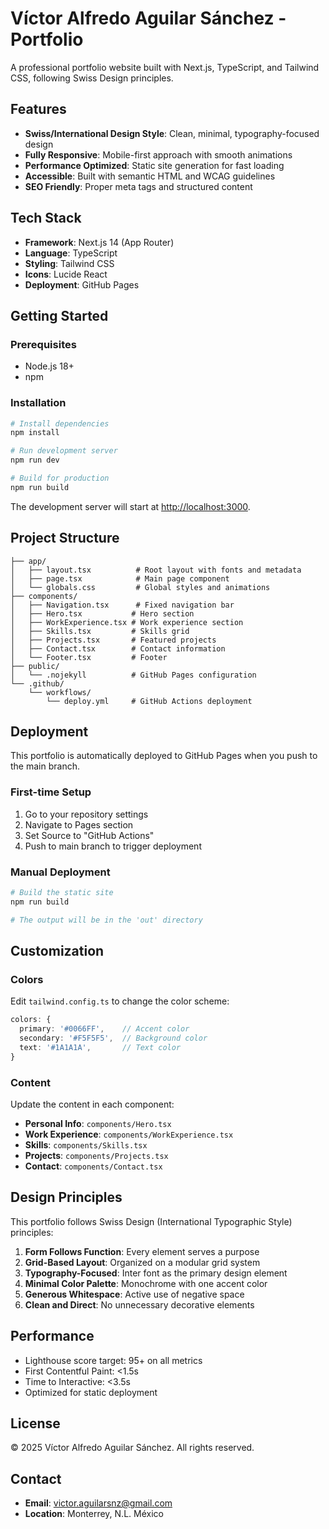 # Víctor Alfredo Aguilar Sánchez - Portfolio

A professional portfolio website built with Next.js, TypeScript, and Tailwind CSS, following Swiss Design principles.

## Features

- **Swiss/International Design Style**: Clean, minimal, typography-focused design
- **Fully Responsive**: Mobile-first approach with smooth animations
- **Performance Optimized**: Static site generation for fast loading
- **Accessible**: Built with semantic HTML and WCAG guidelines
- **SEO Friendly**: Proper meta tags and structured content

## Tech Stack

- **Framework**: Next.js 14 (App Router)
- **Language**: TypeScript
- **Styling**: Tailwind CSS
- **Icons**: Lucide React
- **Deployment**: GitHub Pages

## Getting Started

### Prerequisites

- Node.js 18+
- npm

### Installation

```bash
# Install dependencies
npm install

# Run development server
npm run dev

# Build for production
npm run build
```

The development server will start at [http://localhost:3000](http://localhost:3000).

## Project Structure

```
├── app/
│   ├── layout.tsx          # Root layout with fonts and metadata
│   ├── page.tsx            # Main page component
│   └── globals.css         # Global styles and animations
├── components/
│   ├── Navigation.tsx      # Fixed navigation bar
│   ├── Hero.tsx           # Hero section
│   ├── WorkExperience.tsx # Work experience section
│   ├── Skills.tsx         # Skills grid
│   ├── Projects.tsx       # Featured projects
│   ├── Contact.tsx        # Contact information
│   └── Footer.tsx         # Footer
├── public/
│   └── .nojekyll          # GitHub Pages configuration
└── .github/
    └── workflows/
        └── deploy.yml     # GitHub Actions deployment
```

## Deployment

This portfolio is automatically deployed to GitHub Pages when you push to the main branch.

### First-time Setup

1. Go to your repository settings
2. Navigate to Pages section
3. Set Source to "GitHub Actions"
4. Push to main branch to trigger deployment

### Manual Deployment

```bash
# Build the static site
npm run build

# The output will be in the 'out' directory
```

## Customization

### Colors

Edit `tailwind.config.ts` to change the color scheme:

```typescript
colors: {
  primary: '#0066FF',    // Accent color
  secondary: '#F5F5F5',  // Background color
  text: '#1A1A1A',       // Text color
}
```

### Content

Update the content in each component:
- **Personal Info**: `components/Hero.tsx`
- **Work Experience**: `components/WorkExperience.tsx`
- **Skills**: `components/Skills.tsx`
- **Projects**: `components/Projects.tsx`
- **Contact**: `components/Contact.tsx`

## Design Principles

This portfolio follows Swiss Design (International Typographic Style) principles:

1. **Form Follows Function**: Every element serves a purpose
2. **Grid-Based Layout**: Organized on a modular grid system
3. **Typography-Focused**: Inter font as the primary design element
4. **Minimal Color Palette**: Monochrome with one accent color
5. **Generous Whitespace**: Active use of negative space
6. **Clean and Direct**: No unnecessary decorative elements

## Performance

- Lighthouse score target: 95+ on all metrics
- First Contentful Paint: <1.5s
- Time to Interactive: <3.5s
- Optimized for static deployment

## License

© 2025 Víctor Alfredo Aguilar Sánchez. All rights reserved.

## Contact

- **Email**: victor.aguilarsnz@gmail.com
- **Location**: Monterrey, N.L. México
